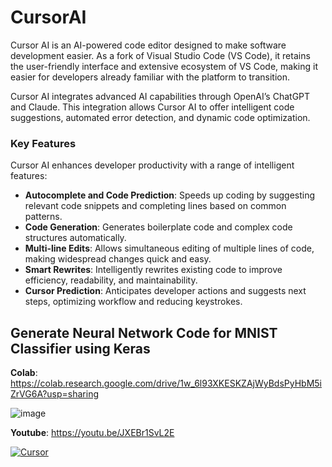 # CursorAI

Cursor AI is an AI-powered code editor designed to make software development easier. As a fork of Visual Studio Code (VS Code), it retains the user-friendly interface and extensive ecosystem of VS Code, making it easier for developers already familiar with the platform to transition.

Cursor AI integrates advanced AI capabilities through OpenAI’s ChatGPT and Claude. This integration allows Cursor AI to offer intelligent code suggestions, automated error detection, and dynamic code optimization.

### Key Features

Cursor AI enhances developer productivity with a range of intelligent features:

- **Autocomplete and Code Prediction**: Speeds up coding by suggesting relevant code snippets and completing lines based on common patterns.
- **Code Generation**: Generates boilerplate code and complex code structures automatically.
- **Multi-line Edits**: Allows simultaneous editing of multiple lines of code, making widespread changes quick and easy.
- **Smart Rewrites**: Intelligently rewrites existing code to improve efficiency, readability, and maintainability.
- **Cursor Prediction**: Anticipates developer actions and suggests next steps, optimizing workflow and reducing keystrokes.

## Generate Neural Network Code for MNIST Classifier using Keras

**Colab**: https://colab.research.google.com/drive/1w_6l93XKESKZAjWyBdsPyHbM5iZrVG6A?usp=sharing 

![image](https://github.com/user-attachments/assets/0cb834b9-f00d-46fc-b207-6f82c353e828)

**Youtube**: https://youtu.be/JXEBr1SvL2E  

[![Cursor](https://img.youtube.com/vi/JXEBr1SvL2E/0.jpg)](https://www.youtube.com/watch?v=JXEBr1SvL2E)






